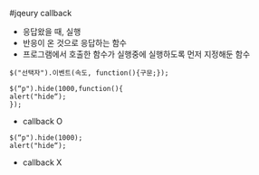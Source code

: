 #jqeury callback
- 응답왔을 때, 실행
- 반응이 온 것으로 응답하는 함수
- 프로그램에서 호출한 함수가 실행중에 실행하도록 먼저 지정해둔 함수
````jqery
$("선택자").이벤트(속도, function(){구문;});
````
````jqeury
$(“p").hide(1000,function(){
alert("hide“);
});
````
- callback O
````jqeury
$(“p").hide(1000);
alert("hide“);
````
- callback X